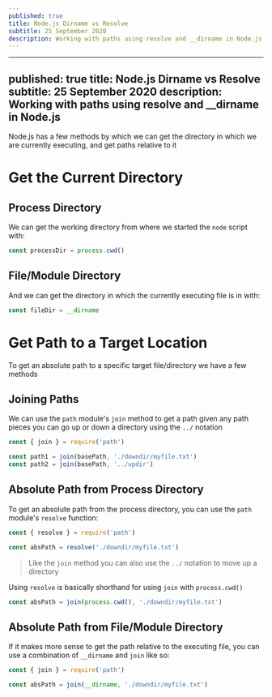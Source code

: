 ```yaml
---
published: true
title: Node.js Dirname vs Resolve
subtitle: 25 September 2020
description: Working with paths using resolve and __dirname in Node.js
---
```


---
published: true
title: Node.js Dirname vs Resolve
subtitle: 25 September 2020
description: Working with paths using resolve and __dirname in Node.js
---

Node.js has a few methods by which we can get the directory in which we are currently executing, and get paths relative to it

# Get the Current Directory

## Process Directory

We can get the working directory from where we started the `node` script with:

```js
const processDir = process.cwd()
```

## File/Module Directory

And we can get the directory in which the currently executing file is in with:

```js
const fileDir = __dirname
```

# Get Path to a Target Location

To get an absolute path to a specific target file/directory we have a few methods

## Joining Paths

We can use the `path` module's `join` method to get a path given any path pieces you can go up or down a directory using the `../` notation

```js
const { join } = require('path')

const path1 = join(basePath, './downdir/myfile.txt')
const path2 = join(basePath, '../updir')
```

## Absolute Path from Process Directory

To get an absolute path from the process directory, you can use the `path` module's `resolve` function:

```js
const { resolve } = require('path')

const absPath = resolve('./downdir/myfile.txt')
```

> Like the `join` method you can also use the `../` notation to move up a directory

Using `resolve` is basically shorthand for using `join` with `process.cwd()`

```js
const absPath = join(process.cwd(), './downdir/myfile.txt')
```

## Absolute Path from File/Module Directory

If it makes more sense to get the path relative to the executing file, you can use a combination of `__dirname` and `join` like so:

```js
const { join } = require('path')

const absPath = join(__dirname, './downdir/myfile.txt')
```
